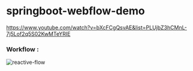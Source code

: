 # springboot-webflow-demo
https://www.youtube.com/watch?v=bXcFCgQsvAE&list=PLUjbZ3hCMnL-7j5Lof2q5S02KwMTeYRIE

### Workflow :

![reactive-flow](https://user-images.githubusercontent.com/25712816/113294351-7f577880-9314-11eb-859e-23504ccdebaf.PNG)
